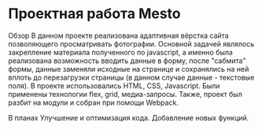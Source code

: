 # Проектная работа Mesto

Обзор
В данном проекте реализована адаптивная вёрстка сайта позволяющего просматривать фотографии. Основной задачей являлось закрепление материала полученного по javascript, а именно была реализована возможность вводить данные в форму, после "сабмита" формы, данные заменяли исходные на странице и сохранялись на ней вплоть до перезагрузки страницы (в данном случае данные - текстовые поля). В проекте использовались HTML, CSS, Javascript. Были применены технологии flex, grid, медиа-запросы. Также, проект был разбит на модули и собран при помощи Webpack.

В планах
Улучшение и оптимизация кода. Добавление новых функций.